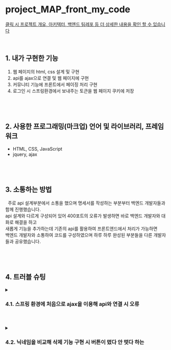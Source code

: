 # project_MAP_front_my_code
<a href="https://github.com/alaliyo/final_project_MAP_front" target="_blank">클릭 시 프로젝트 개요, 아키텍터, 백엔드 팀레포 등 더 상세한 내용을 확인 할 수 있습니다</a>

<br>

<h2>1. 내가 구현한 기능</h2>
<ol>
  <li>웹 페이지의 html, css 설계 및 구현</li>
  <li>api를 ajax으로 연결 및 웹 페이지에 구현</li>
  <li>커뮤니티 기능에 프론트에서 페이징 처리 구현</li>
  <li>로그인 시 스프링환경에서 보내주는 토큰을 웹 페이지 쿠키에 저장</li>
</ol>

#

<br>
<h2>2. 사용한 프로그래밍(마크업) 언어 및 라이브러리, 프레임 워크</h2>
<ul>
  <li>HTML, CSS, JavaScript</li>
  <li>jquery, ajax</li>
</ul>

#

<br>
<h2>3. 소통하는 방법</h2>
<p>&nbsp; 주로 api 설계부분에서 소통을 했으며 명세서를 작성하는 부분부터 백엔드 개발자들과 함께 진행했습니다.
<br> api 설계와 다르게 구성되어 있어 400포트의 오류가 발생하면 바로 백엔드 개발자와 대화로 해결을 하고
<br> 새롭게 기능을 추가하는데 기존의 api를 활용하여 프론트앤드에서 처리가 가능하면
<br> 백엔드 개발자와 소통하여 코드를 구성하였으며 하루 하루 완성된 부분들을 다른 개발자들과 공유했습니다.
</p>

#

<br>
<h2>4. 트러블 슈팅</h2>
<span>
  <details>
    <summary>
      <h3>4.1. 스프링 환경에 처음으로 ajax을 이용해 api와 연결 시 오류</h3>
    </summary>
    <ul>
      <li>Python의 프레임 워크인 flask 환경에서 작성한 api만 연결을 했던 경험으로 ajax을 이용해 코드구성함.</li>
      <li>10일 후 spring 환경에서 작성된 코드들이 ec2로 배포되어 코드가 작동이 되는지 테스트를 하는데 400포트 오류발생</li>
      <details>
        <summary>수정 전 코드</summary>
        <pre><code>
  $.ajax({
    type: "POST",
    url: "/user/community/post",
    data: {title: title, content: content, created_at: created_at},
    success: function (response) {
      alert(response['msg']);
      window.location.reload();
        </code></pre>
      </details>
      <li>구글링하여 spring은 브라우저에서 XML을 조작하는 것은 JS인데 굳이 XML으로 전달하여 다시 JS로 파싱 할 필요가 없도고 판단하여 JSON 형태로 주고받계 설계되었음을 암.</il>
      <il>ajax GET은 데이터를 받기만 하는 는 부분이니 제외하고 POST, DELETE, PUT는 json현태로 백엔드에 넘기게 전체적으로 코드 변경함.</li>
            <details>
        <summary>수정 후 코드</summary>
        <pre><code>
  $.ajax({
    type: "POST",
    url: "/user/community/post",
    data: {title: title, content: content, created_at: created_at},
    contentType: "application/json;",
    success: function (response) {
        console.log(response)
        alert(response['저장되었습니다.']);
        window.location.reload("/community.js");
        </code></pre>
      </details>
      <li>JSON형태로 바꾸니 데이터들이 잘 넘기고 받을 수 있음을 암.</li>
    </ul>
  </details>
</span>

#

<span>
  <details>
    <summary>
      <h3>4.2. 닉네임을 비교해 삭제 기능 구현 시 버튼이 떴다 안 떳다 하는 </h3>
    </summary>
    <ul>
      <li>백엔드에서 게시물 유저 정보 조회 api, 웹페이지에 저장된 토큰을 조회해 유저 정보 조회 api를 이용해 닉네임이 겹칠 시 삭제 버튼 보이게 구현</li>
      <li>JS 코드 흐름을 잘 몰라 유저 정보를 조회하기 전에 게시물 조회를 해서 닉네임 값을 비교하지 못하는 상황도 생겨 버튼이 랜덤적으로 뜨는 오류발생</li>
      <details>
        <summary>수정 전 코드 History</summary>
        <a href="https://github.com/alaliyo/final_project_MAP_front/commit/78a9bfb2dfc20823ef1102a2855a340da244c2b1">
        코드 링크</a>
      </details>
      <li> 함수 실행되는 흐름에 대해 공부 시작 <a href="https://doitnow-man.tistory.com/128">참조한 사이트 링크</a></li>
      <li> $(document).ready(function() {} 안에는 유저정보 함수를 넣고 유저 정보 함수 안 success: function () {} 안에 게시물 조회하고 붙이는 함수를 실행하계 하여 해경함.</li>
            <details>
        <summary>수정 후 코드 링크</summary>
        <a href="https://github.com/alaliyo/final_project_MAP_front/blob/06c680e2508edc9e3cca7737fd5d0f98641a27fd/JS/community_comment.js#L29;">
        코드 링크</a>
      </details>
    </ul>
  </details>
</span>


#


